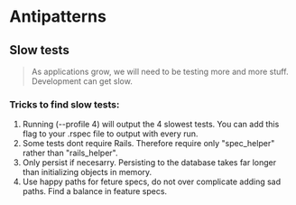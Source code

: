 # Antipatterns

## Slow tests
> As applications grow, we will need to be testing more and more stuff. Development can get slow.

### Tricks to find slow tests:
1. Running (--profile 4) will output the 4 slowest tests. You can add this flag to your .rspec file to output with every run. <br>
2. Some tests dont require Rails. Therefore require only "spec_helper" rather than "rails_helper".
3. Only persist if necesarry. Persisting to the database takes far longer than initializing objects in memory.
4. Use happy paths for feture specs, do not over complicate adding sad paths. Find a balance in feature specs.

